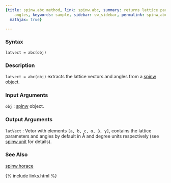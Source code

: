 ```yaml
---
{title: spinw.abc method, link: spinw.abc, summary: returns lattice parameters and
    angles, keywords: sample, sidebar: sw_sidebar, permalink: spinw_abc, folder: spinw,
  mathjax: true}

---
```

  
### Syntax
  
`latvect = abc(obj)`
  
### Description
  
`latvect = abc(obj)` extracts the lattice vectors and angles from a
[spinw](spinw) object.
  
### Input Arguments
  
`obj`
: [spinw](spinw) object.
  
### Output Arguments
  
`latVect`
: Vetor with elements `[a, b, c, α, β, γ]`,
  contains the lattice parameters and angles by default in Å and
  degree units respectively (see [spinw.unit](spinw_unit) for details).
  
### See Also
  
[spinw.horace](spinw_horace)
 

{% include links.html %}
